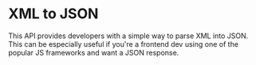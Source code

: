 # XML to JSON

This API provides developers with a simple way to parse XML into JSON.
This can be especially useful if you're a frontend dev using one of the
popular JS frameworks and want a JSON response.